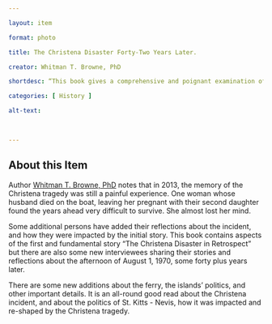 ```yaml
--- 

layout: item 

format: photo 

title: The Christena Disaster Forty-Two Years Later.

creator: Whitman T. Browne, PhD

shortdesc: “This book gives a comprehensive and poignant examination of the lasting impact of the Christena tragedy on individuals, communities, and political landscape of St. Kitts-Nevis.” 

categories: [ History ] 

alt-text:  

 

--- 
```


## About this Item 

Author <a href="https://cfbcworks.github.io/Independence40SKN/people/SKN40_A5.html">Whitman T. Browne, PhD</a> notes that in 2013, the memory of the Christena tragedy was still a painful experience.  One woman whose husband died on the boat, leaving her pregnant with their second daughter found the years ahead very difficult to survive.  She almost lost her mind. 

Some additional persons have added their reflections about the incident, and how they were impacted by the initial story.  This book contains aspects of the first and fundamental story “The Christena Disaster in Retrospect” but there are also some new interviewees sharing their stories and reflections about the afternoon of August 1, 1970, some forty plus years later. 

There are some new additions about the ferry, the islands’ politics, and other important details. It is an all-round good read about the Christena incident, and about the politics of St. Kitts - Nevis, how it was impacted and re-shaped by the Christena tragedy. 

